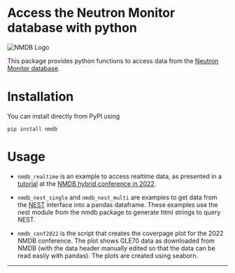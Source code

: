 # Access the Neutron Monitor database with python

![NMDB Logo](https://www.nmdb.eu/img/nmdb-6.png "NMDB")

This package provides python functions to access data from the
[Neutron Monitor database][nmdb].

# Installation

You can install directly from PyPI using
```
pip install nmdb
```

# Usage

- `nmdb_realtime` is an example to access realtime data,
as presented in a [tutorial][realtime] at the [NMDB hybrid conference in 2022][conf2022].

- `nmdb_nest_single` and `nmdb_nest_multi` are examples to get data from the
[NEST][nest] interface into a pandas dataframe.
These examples use the nest module from the nmdb package to generate html strings to query NEST.

- `nmdb_conf2022` is the script that creates the coverpage plot for the 2022 NMDB conference.
The plot shows GLE70 data as downloaded from NMDB 
(with the data header manually edited so that the data can be read easily with pandas). 
The plots are created using seaborn.

--- 

[nmdb]: https://nmdb.eu
[realtime]: https://conf2022.nmdb.eu/abstract/s6/steigies/
[conf2022]: https://conf2022.nmdb.eu
[nest]: https://www.nmdb.eu/nest/

